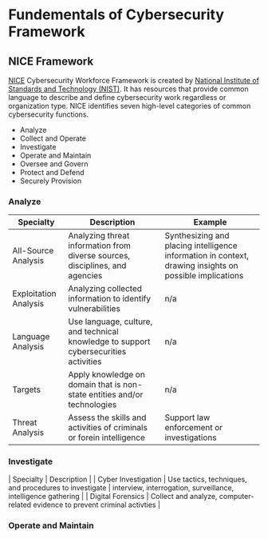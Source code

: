 # Fundementals of Cybersecurity Framework

## NICE Framework
[NICE](https://niccs.cisa.gov/workforce-development/cyber-security-workforce-framework) Cybersecurity Workforce Framework is created by [National Institute of Standards and Technology (NIST)](https://www.nist.gov/blogs/cybersecurity-insights/discovering-careers-cybersecurity). It has resources that provide common language to describe and define cybersecurity work regardless or organization type. NICE identifies seven high-level categories of common cybersecurity functions.
- Analyze
- Collect and Operate
- Investigate 
- Operate and Maintain
- Oversee and Govern
- Protect and Defend
- Securely Provision

### Analyze
| Specialty | Description | Example | 
| --- | --- | --- |
| All-Source Analysis | Analyzing threat information from diverse sources, disciplines, and agencies | Synthesizing and placing intelligence information in context, drawing insights on possible implications |
| Exploitation Analysis | Analyzing collected information to identify vulnerabilities | n/a |
| Language Analysis | Use language, culture, and technical knowledge to support cybersecurities activities | n/a |
| Targets | Apply knowledge on domain that is non-state entities and/or technologies | n/a |
| Threat Analysis | Assess the skills and activities of criminals or forein intelligence | Support law enforcement or investigations |

### Investigate
| Specialty | Description |
| Cyber Investigation | Use tactics, techniques, and procedures to investigate | interview, interrogation, surveillance, intelligence gathering |
| Digital Forensics | Collect and analyze, computer-related evidence to prevent criminal activties |

### Operate and Maintain

